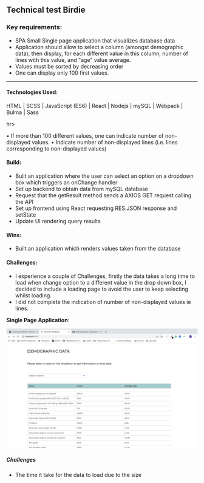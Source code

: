 ## Technical test Birdie


### Key requirements:
- SPA Small Single page application that visualizes database data
- Application should allow to select a column (amongst demographic data), then display, for each different value in this column, number of lines with this value, and "age" value average.
- Values must be sorted by decreasing order
- One can display only 100 first values.

<hr>

#### Technologies Used:
HTML | SCSS | JavaScript (ES6) | React | Nodejs | mySQL | Webpack | Bulma | Sass

hr>


• If more than 100 different values, one can indicate number of non-displayed values.
• Indicate number of non-displayed lines (i.e. lines corresponding to non-displayed values)

#### Build:

- Built an application where the user can select an option on a dropdown box which triggers an onChange handler
- Set up backend to obtain data from mySQL database
- Request that the getResult method sends a AXIOS GET request calling the API
- Set up frontend using React requesting RES.JSON response and setState
- Update UI rendering query results


#### Wins:

- Built an application which renders values taken from the database

#### Challenges:

- I experience a couple of Challenges, firstly the data takes a long time to load when change option to a different value in the drop down box, I decided to include a loading page to avoid the user to keep selecting whilst loading.
- I did not complete the indication of number of non-displayed values ie lines.


<strong>Single Page Application</strong>:
<p align="center"><img src="src/assets/screenshot.png" "width=700"></p>


##### Challenges
- The time it take for the data to load due to the size
